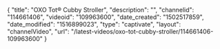 {
    "title": "OXO Tot&reg; Cubby Stroller",
    "description": "",
    "channelid": "114661406",
    "videoid": "109963600",
    "date_created": "1502517859",
    "date_modified": "1516899023",
    "type": "captivate",
    "layout": "channelVideo",
    "url": "\/latest-videos\/oxo-tot-cubby-stroller\/114661406-109963600"
}